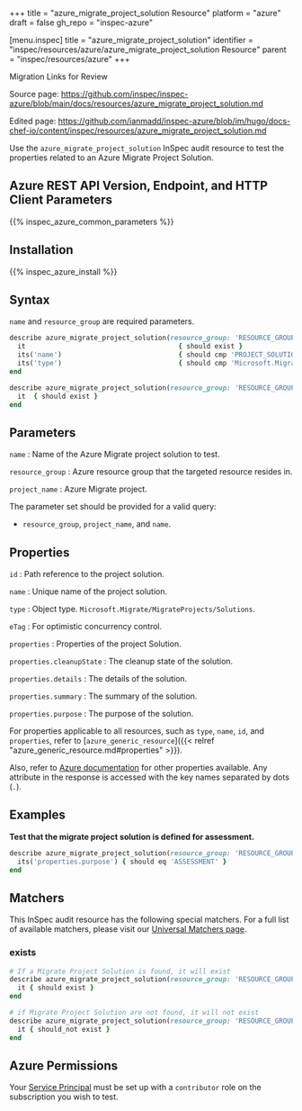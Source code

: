 +++
title = "azure_migrate_project_solution Resource"
platform = "azure"
draft = false
gh_repo = "inspec-azure"

[menu.inspec]
title = "azure_migrate_project_solution"
identifier = "inspec/resources/azure/azure_migrate_project_solution Resource"
parent = "inspec/resources/azure"
+++

<div class="admonition-note">
<p class="admonition-note-title">Migration Links for Review</p>
<div class="admonition-note-text">
<p>Source page: <a href="https://github.com/inspec/inspec-azure/blob/main/docs/resources/azure_migrate_project_solution.md">https://github.com/inspec/inspec-azure/blob/main/docs/resources/azure_migrate_project_solution.md</a></p>
<p>Edited page: <a href="https://github.com/ianmadd/inspec-azure/blob/im/hugo/docs-chef-io/content/inspec/resources/azure_migrate_project_solution.md">https://github.com/ianmadd/inspec-azure/blob/im/hugo/docs-chef-io/content/inspec/resources/azure_migrate_project_solution.md</a></p>
</div>
</div>


Use the `azure_migrate_project_solution` InSpec audit resource to test the properties related to an Azure Migrate Project Solution.

## Azure REST API Version, Endpoint, and HTTP Client Parameters

{{% inspec_azure_common_parameters %}}

## Installation

{{% inspec_azure_install %}}

## Syntax

`name` and `resource_group` are required parameters.

```ruby
describe azure_migrate_project_solution(resource_group: 'RESOURCE_GROUP', project_name: 'PROJECT_NAME', name: 'PROJECT_SOLUTION_NAME') do
  it                                      { should exist }
  its('name')                             { should cmp 'PROJECT_SOLUTION_NAME' }
  its('type')                             { should cmp 'Microsoft.Migrate/MigrateProjects/Solutions' }
end
```

```ruby
describe azure_migrate_project_solution(resource_group: 'RESOURCE_GROUP', project_name: 'PROJECT_NAME', name: 'PROJECT_SOLUTION_NAME') do
  it  { should exist }
end
```

## Parameters

`name`
: Name of the Azure Migrate project solution to test.

`resource_group`
: Azure resource group that the targeted resource resides in.

`project_name`
: Azure Migrate project.

The parameter set should be provided for a valid query:

- `resource_group`, `project_name`, and `name`.

## Properties

`id`
: Path reference to the project solution.

`name`
: Unique name of the project solution.

`type`
: Object type. `Microsoft.Migrate/MigrateProjects/Solutions`.

`eTag`
: For optimistic concurrency control.

`properties`
: Properties of the project Solution.

`properties.cleanupState`
: The cleanup state of the solution.

`properties.details`
: The details of the solution.

`properties.summary`
: The summary of the solution.

`properties.purpose`
: The purpose of the solution.

For properties applicable to all resources, such as `type`, `name`, `id`, and `properties`, refer to [`azure_generic_resource`]({{< relref "azure_generic_resource.md#properties" >}}).

Also, refer to [Azure documentation](https://docs.microsoft.com/en-us/rest/api/migrate/projects/solutions/get-solution) for other properties available. Any attribute in the response is accessed with the key names separated by dots (`.`).

## Examples

**Test that the migrate project solution is defined for assessment.**

```ruby
describe azure_migrate_project_solution(resource_group: 'RESOURCE_GROUP', project_name: 'PROJECT_NAME', name: 'PROJECT_SOLUTION_NAME') do
  its('properties.purpose') { should eq 'ASSESSMENT' }
end
```

## Matchers

This InSpec audit resource has the following special matchers. For a full list of available matchers, please visit our [Universal Matchers page](/inspec/matchers/).

### exists

```ruby
# If a Migrate Project Solution is found, it will exist
describe azure_migrate_project_solution(resource_group: 'RESOURCE_GROUP', project_name: 'PROJECT_NAME', name: 'PROJECT_SOLUTION_NAME') do
  it { should exist }
end

# if Migrate Project Solution are not found, it will not exist
describe azure_migrate_project_solution(resource_group: 'RESOURCE_GROUP', project_name: 'PROJECT_NAME', name: 'PROJECT_SOLUTION_NAME') do
  it { should_not exist }
end
```

## Azure Permissions

Your [Service Principal](https://docs.microsoft.com/en-us/azure/azure-resource-manager/resource-group-create-service-principal-portal) must be set up with a `contributor` role on the subscription you wish to test.
